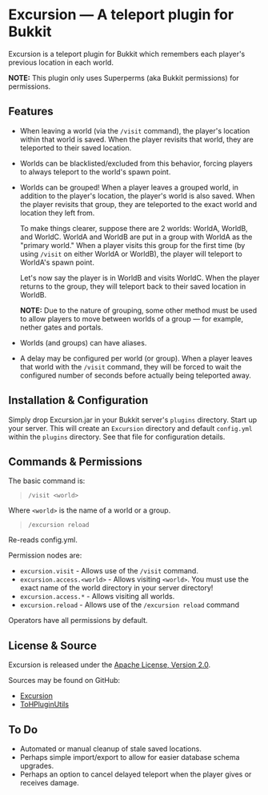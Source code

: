 # Excursion &mdash; A teleport plugin for Bukkit #

Excursion is a teleport plugin for Bukkit which remembers each player's previous location in each world.

**NOTE:** This plugin only uses Superperms (aka Bukkit permissions) for permissions.

## Features ##

*   When leaving a world (via the `/visit` command), the player's location within that world is saved. When the player revisits that world, they are teleported to their saved location.

*   Worlds can be blacklisted/excluded from this behavior, forcing players to always teleport to the world's spawn point.

*   Worlds can be grouped! When a player leaves a grouped world, in addition to the player's location, the player's world is also saved. When the player revisits that group, they are teleported to the exact world and location they left from.

    To make things clearer, suppose there are 2 worlds: WorldA, WorldB, and
WorldC. WorldA and WorldB are put in a group with WorldA as the "primary world."
When a player visits this group for the first time (by using `/visit` on either
WorldA or WorldB), the player will teleport to WorldA's spawn point.

    Let's now say the player is in WorldB and visits WorldC. When the player returns to the group, they will teleport back to their saved location in WorldB.

    **NOTE:** Due to the nature of grouping, some other method must be used to allow players to move between worlds of a group &mdash; for example, nether gates and portals.

*   Worlds (and groups) can have aliases.

*   A delay may be configured per world (or group). When a player leaves that
    world with the `/visit` command, they will be forced to wait the configured
    number of seconds before actually being teleported away.

## Installation & Configuration ##

Simply drop Excursion.jar in your Bukkit server's `plugins` directory. Start up your server. This will create an `Excursion` directory and default `config.yml` within the `plugins` directory. See that file for configuration details.

## Commands & Permissions ##

The basic command is:

> `/visit <world>`

Where `<world>` is the name of a world or a group.

> `/excursion reload`

Re-reads config.yml.

Permission nodes are:

*   `excursion.visit` - Allows use of the `/visit` command.
*   `excursion.access.<world>` - Allows visiting `<world>`. You must use the exact name of the world directory in your server directory!
*   `excursion.access.*` - Allows visiting all worlds.
*   `excursion.reload` - Allows use of the `/excursion reload` command

Operators have all permissions by default.

## License & Source ##

Excursion is released under the
[Apache License, Version 2.0](http://www.apache.org/licenses/LICENSE-2.0).

Sources may be found on GitHub:

*   [Excursion](https://github.com/ZerothAngel/Excursion)
*   [ToHPluginUtils](https://github.com/ZerothAngel/ToHPluginUtils)

## To Do ##

*   Automated or manual cleanup of stale saved locations.
*   Perhaps simple import/export to allow for easier database schema upgrades.
*   Perhaps an option to cancel delayed teleport when the player gives or
    receives damage.
